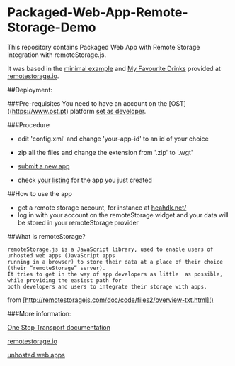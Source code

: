 Packaged-Web-App-Remote-Storage-Demo
====================================

This repository contains Packaged Web App with Remote Storage integration with remoteStorage.js.

It was based in the [minimal example](https://github.com/remotestorage/remotestorage.js/blob/master/example/minimal-head/index.html) and [My Favourite Drinks](https://myfavoritedrinks.5apps.com/) provided at [remotestorage.io](http://remotestorage.io/).

##Deployment:

###Pre-requisites
You need to have an account on the [OST]((https://www.ost.pt) platform [set as developer](https://www.ost.pt/user/developer-settings). 

###Procedure
- edit 'config.xml' and change 'your-app-id' to an id of your choice

- zip all the files and change the extension from '.zip' to '.wgt'

- [submit a new app](https://www.ost.pt/app/new)

- check [your listing](https://www.ost.pt/apps/your-listings) for the app you just created

##How to use the app

- get a remote storage account, for instance at [heahdk.net/](https://heahdk.net/)
- log in with your account on the remoteStorage widget and your data will be stored in your remoteStorage provider


##What is remoteStorage?

	remoteStorage.js is a JavaScript library, used to enable users of unhosted web apps (JavaScript apps 
	running in a browser) to store their data at a place of their choice (their “remoteStorage” server).
	It tries to get in the way of app developers as little  as possible, while providing the easiest path for 
	both developers and users to integrate their storage with apps.

from [http://remotestoragejs.com/doc/code/files2/overview-txt.html]()


###More information:

[One Stop Transport documentation](https://developer.ost.pt/docs/guia_do_programador/introducao_plataforma/)

[remotestorage.io](remotestorage.io)

[unhosted web apps](https://unhosted.org/adventures/7/Adding-remote-storage-to-unhosted-web-apps.html)
